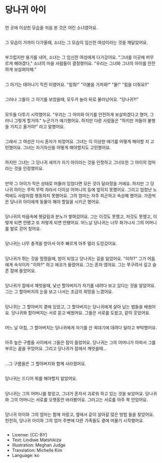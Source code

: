 # 당나귀 아이 

##
먼 곳에 이상한 모습을 처음 본 것은 어린 소녀였어요.

##
그 모습이 가까이 다가올때, 소녀는 그 모습이 임신한 여성이라는 것을 깨달았어요.

##
부끄럽지만 용기를 내어, 소녀는 그 임신한 여성에게 다가갔어요. "그녀를 이곳에 머무르게 해야겠다," 소녀의 마을 사람들이 결정했어요. "우리는 그녀와 그녀의 아이를 안전하게 보살펴야해."

##
그 아기는 태어나기 직전 이였어요. 
"힘줘!" "이불을 가져와!"
"물!" "힘을 더줘요!!"

##
그러나 그들이 그 아기를 보았을때, 모두가 놀라 뒤로 물러났어요.
"당나귀?!"

##
모두들 다투기 시작했어요. "우리는 그 어미와 아기를 안전하게 보살피겠다고 했어, 그러니 그렇게 할거야." 누군가가 얘기했어요. 하지만 다른 사람들은 "하지만 저들이 불행을 가지고 올거야!" 라고 말했어요.

##
그래서 그 여성은 다시 혼자가 되었어요. 그녀는 이 이상한 애기를 어떻게 해야할 지 고민했어요. 그녀는 자기자신을 어떻게 해야할지도 고민했어요.

##
하지만 그녀는 그 당나귀 새끼가 자기 아이라는 것을 인정하고 그녀또한 그 아이의 엄마라는 것을 인정했어요. 

##
만약 그 아이가 작은 상태로 머물러 있었다면 모든 것이 달라졌을 거에요. 하지만 그 당나귀 아이는 무럭 무럭 자라서 더이상 어머니의 등에 엎히지 못했어요. 그리고 엄청난 노력에도 사람처럼 행동하지 못했어요. 그의 엄마는 자주 피곤하고 속상해 했어요. 가끔씩은 당나귀 아이에게 동물이 해야 할일을 시키곤 했어요.

##
당나귀의 마음속에 헷갈림과 분노가 쌓여갔어요. 그는 이것도 못했고, 저것도 못했고, 이렇게 되면 안됐고 또 저렇게 되면 안됐어요. 어느날 당나귀는 너무 화가나서 그의 어머니를 발로 걷어 찼어요.

##
당나귀는 너무 충격을 받아서 아주 빠르게 아주 멀리 도망갔어요.

##
당나귀가 뛰는 것을 멈췄을때, 밤이 되었고 당나귀는 길을 잃었어요. 
"히하?" 그가 어둠에게 속삭이자 "히하?" 하고 에코가 들렸어요. 그는 혼자 였어요. 그는 쭈구려서 깊고 슬픈 잠에 들었어요.

##
당나귀가 잠에서 깨엇을때, 낯선 할아버지가 자기를 내려다 보고 있다는 것을 알았어요. 그는 그 할아버지의 눈을 보고 나서는 조금의 희망을 느꼈어요.

##
당나귀는 그 할아버지 곁에 있었고, 그 할아버지는 당나귀에게 살아 남는 법들을 배웠어요. 당나귀와 할아버지는 서로 듣고 배웠어요. 그들은 서로를 도왔고, 같이 웃었어요.

##
어느 날 아침, 그 할아버지는 당나귀에게 자기를 산 꼭대기에 데려다 달라고 부탁했어요.

##
아주 높은 구름들 사이에서 그들은 잠이 들었어요. 당나귀는 그의 어머니가 아파서 그를 부르는 꿈을 꾸었어요. 그리고 당나귀가 잠에서 깨엇을때...

##
...그 구름들은 그 할아버지와 함께 사라졌어요.

##
당나귀는 드디어 뭐를 해야할지 알았어요.

##
당나귀는 그의 어머니를 찾았고, 그녀가 혼자서 괴로워 하고 있는 것을 보았어요. 당나귀와 그의 어머니는 서로를 오랫동안 바라봤어요. 그러고는 서로를 아주 꽉 안았어요.

##
당나귀 아이와 그의 엄마는 함께 자랐고, 옆에서 같이 살아갈 많은 방법 들을 찾았어요. 천천히, 당나귀 아이와 그의 엄마 주변에 다른 가족들도 곁에 머물기 시작했어요.

##
* License: [CC-BY]
* Text: Lindiwe Matshikiza
* Illustration: Meghan Judge
* Translation: Michelle Kim
* Language: ko
